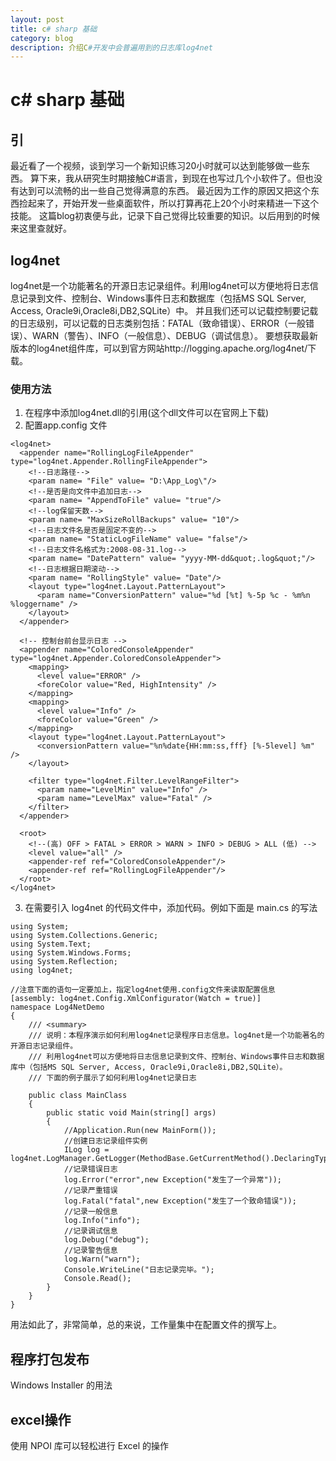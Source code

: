 ```yaml
---
layout: post
title: c# sharp 基础
category: blog
description: 介绍C#开发中会普遍用到的日志库log4net
---
```


# c# sharp 基础

## 引

最近看了一个视频，谈到学习一个新知识练习20小时就可以达到能够做一些东西。
算下来，我从研究生时期接触C#语言，到现在也写过几个小软件了。但也没有达到可以流畅的出一些自己觉得满意的东西。
最近因为工作的原因又把这个东西捡起来了，开始开发一些桌面软件，所以打算再花上20个小时来精进一下这个技能。
这篇blog初衷便与此，记录下自己觉得比较重要的知识。以后用到的时候来这里查就好。


## log4net

log4net是一个功能著名的开源日志记录组件。利用log4net可以方便地将日志信息记录到文件、控制台、Windows事件日志和数据库（包括MS SQL Server, Access, Oracle9i,Oracle8i,DB2,SQLite）中。
并且我们还可以记载控制要记载的日志级别，可以记载的日志类别包括：FATAL（致命错误）、ERROR（一般错误）、WARN（警告）、INFO（一般信息）、DEBUG（调试信息）。
要想获取最新版本的log4net组件库，可以到官方网站http://logging.apache.org/log4net/下载。

### 使用方法
1. 在程序中添加log4net.dll的引用(这个dll文件可以在官网上下载)
2. 配置app.config 文件
  <?xml version="1.0" encoding="utf-8" ?>
  <configuration>
    <configSections>
      <section name="log4net" type="log4net.Config.Log4NetConfigurationSectionHandler, log4net"/>
    </configSections>

    <log4net>
      <appender name="RollingLogFileAppender" type="log4net.Appender.RollingFileAppender">
        <!--日志路径-->
        <param name= "File" value= "D:\App_Log\"/>
        <!--是否是向文件中追加日志-->
        <param name= "AppendToFile" value= "true"/>
        <!--log保留天数-->
        <param name= "MaxSizeRollBackups" value= "10"/>
        <!--日志文件名是否是固定不变的-->
        <param name= "StaticLogFileName" value= "false"/>
        <!--日志文件名格式为:2008-08-31.log-->
        <param name= "DatePattern" value= "yyyy-MM-dd&quot;.log&quot;"/>
        <!--日志根据日期滚动-->
        <param name= "RollingStyle" value= "Date"/>
        <layout type="log4net.Layout.PatternLayout">
          <param name="ConversionPattern" value="%d [%t] %-5p %c - %m%n %loggername" />
        </layout>
      </appender>

      <!-- 控制台前台显示日志 -->
      <appender name="ColoredConsoleAppender" type="log4net.Appender.ColoredConsoleAppender">
        <mapping>
          <level value="ERROR" />
          <foreColor value="Red, HighIntensity" />
        </mapping>
        <mapping>
          <level value="Info" />
          <foreColor value="Green" />
        </mapping>
        <layout type="log4net.Layout.PatternLayout">
          <conversionPattern value="%n%date{HH:mm:ss,fff} [%-5level] %m" />
        </layout>

        <filter type="log4net.Filter.LevelRangeFilter">
          <param name="LevelMin" value="Info" />
          <param name="LevelMax" value="Fatal" />
        </filter>
      </appender>

      <root>
        <!--(高) OFF > FATAL > ERROR > WARN > INFO > DEBUG > ALL (低) -->
        <level value="all" />
        <appender-ref ref="ColoredConsoleAppender"/>
        <appender-ref ref="RollingLogFileAppender"/>
      </root>
    </log4net>
  </configuration>
  
  3. 在需要引入 log4net 的代码文件中，添加代码。例如下面是 main.cs 的写法

    using System;
    using System.Collections.Generic;
    using System.Text;
    using System.Windows.Forms;
    using System.Reflection;
    using log4net;

    //注意下面的语句一定要加上，指定log4net使用.config文件来读取配置信息
    [assembly: log4net.Config.XmlConfigurator(Watch = true)]
    namespace Log4NetDemo
    {
        /// <summary>
        /// 说明：本程序演示如何利用log4net记录程序日志信息。log4net是一个功能著名的开源日志记录组件。
        /// 利用log4net可以方便地将日志信息记录到文件、控制台、Windows事件日志和数据库中（包括MS SQL Server, Access, Oracle9i,Oracle8i,DB2,SQLite）。
        /// 下面的例子展示了如何利用log4net记录日志

        public class MainClass
        {
            public static void Main(string[] args)
            {
                //Application.Run(new MainForm());
                //创建日志记录组件实例
                ILog log = log4net.LogManager.GetLogger(MethodBase.GetCurrentMethod().DeclaringType);
                //记录错误日志
                log.Error("error",new Exception("发生了一个异常"));
                //记录严重错误
                log.Fatal("fatal",new Exception("发生了一个致命错误"));
                //记录一般信息
                log.Info("info");
                //记录调试信息
                log.Debug("debug");
                //记录警告信息
                log.Warn("warn");
                Console.WriteLine("日志记录完毕。");
                Console.Read();
            }
        }
    }
    
用法如此了，非常简单，总的来说，工作量集中在配置文件的撰写上。

## 程序打包发布

Windows Installer 的用法


## excel操作

使用 NPOI 库可以轻松进行 Excel 的操作






